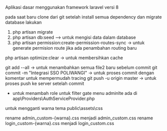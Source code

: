 Aplikasi dasar menggunakan framework laravel versi 8

pada saat baru clone dari git setelah install semua dependency dan migrate database lakukan 
1. php artisan migrate
2. php artisan db:seed  --> untuk mengisi data dalam database
3. php artisan permission:create-permission-routes-sync -> untuk generate permision route jika ada penambahan routing baru


php artisan optimize:clear -> untuk membersihkan cache

git add --all -> untuk menambahkan semua file2 baru sebelum commit
git commit -m "Integrasi SSO POLIWANGI" -> untuk proses commit dengan komentar untuk mempermudah tracing
git push -u origin master -> untuk proses push ke server setelah commit


- untuk menambah role untuk filter gate menu adminlte ada di app\Providers\AuthServiceProvider.php



untuk mengganti warna tema public\assets\css

rename admin_custom-{warna}.css menjadi admin_custom.css
rename login_custom-{warna}.css menjadi login_custom.css












